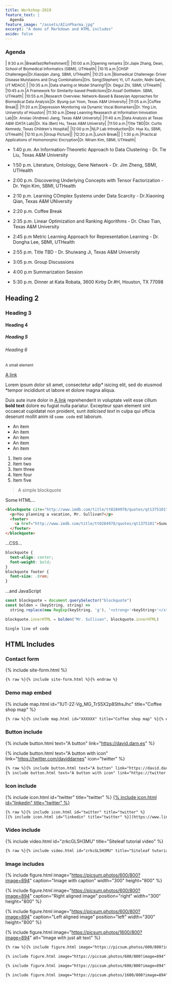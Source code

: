 ```yaml
---
title: Workshop-2019
feature_text: |
  Agenda
feature_image: "/assets/AIinPharma.jpg"
excerpt: "A demo of Markdown and HTML includes"
aside: false
---
```


### Agenda
|<small> 9:30 a.m.</small>|<small>Breakfast/Refreshment</small>||
|<small>10:00 a.m.</small>|<small>Opening remarks </small>|<small>Dr.Jiajie Zhang, Dean, School of Biomedical Informatics (SBMI), UTHealth</small>|
|<small>10:15 a.m.</small>|<small>CHSP Challeneges</small>|<small>Dr.Xiaoqian JIang, SBMI, UTHealth</small>|
|<small>10:25 a.m.</small>|<small>Biomedical Challenege: Driver Disease Mutstaions and Drug Combinations</small>|<small>Drs. Song(Stephen) Yi, UT Austin; Nidhi Sahni, UT MDACC </small>|
|<small>10:35 a.m.</small>|<small>Data sharing or Model Sharing?</small>|<small>Dr. Degui Zhi, SBMI, UTHealth</small>|
|<small>10:45 a.m.</small>|<small>A Framework for Similarity-based Predictions</small>|<small>Dr.Assaf Gottliebm. SBMI, UTHealth</small>|
|<small>10:55 a.m.</small>|<small>Research Overview: Network-Based & Baseyian Approaches for Biomedical Data Analysis</small>|<small>Dr. Byung-jun Yoon, Texas A&M University</small>|
|<small>11:05 a.m.</small>|<small>Coffee Break</small>|<small></small>|
|<small>11:20 a.m.</small>|<small>Depression Monitoring via Dynamic Vocal Biomarkers</small>|<small>Dr. Ying Lin, University of Houston</small>|
|<small>11:30 a.m.</small>|<small>Deep Leanring Reasearch at Information Innvoation Lab</small>|<small>Dr. Anxiao (Andrew) Jiang, Texas A&M University</small>|
|<small>11:40 a.m.</small>|<small>Data Analysis at Texas A&M (DATA Lab)</small>|<small>Dr. Xia (Ben) Hu, Texas A&M University</small>|
|<small>11:50 a.m.</small>|<small>Title TBD</small>|<small>Dr. Curtis Kennedy, Texas Children's Hospital</small>|
|<small>12:00 p.m.</small>|<small>NLP Lab Introduction</small>|<small>Dr. Hua Xu, SBMI, UTHealth</small>| 
|<small>12:10 p.m.</small>|<small>Group Picture</small>|<small></small>|
|<small>12:20 p.m.</small>|<small>Lunch Break</small>|<small></small>|
|<small> 1:30 p.m.</small>|<small>Practical Applications of Homomorphic Encryption</small>|<small>Dr. Miram Kim, SBMI, UTHealth</small>|

* 1:40 p.m. An Information-Theoretic Approach to Data Clustering - Dr. Tie Liu, Texas A&M University
* 1:50 p.m. Literature, Ontology, Gene Network - Dr. Jim Zheng, SBMI, UTHealth
* 2:00 p.m. Discovering Underlying Concepts with Tensor Factorization - Dr. Yejin Kim, SBMI, UTHealth
* 2:10 p.m. Learning COmplex Systems under Data Scarcity - Dr.Xiaoning Qian, Texas A&M UNiversity
* 2:20 p.m. Coffee Break
* 2:35 p.m. Linear Optimization and Ranking Algorithms - Dr. Chao Tian, Texas A&M University
* 2:45 p.m  Metric Learning Approach for Representation Learning - Dr. Dongha Lee, SBMI, UTHealth
* 2:55 p.m. Title TBD - Dr. Shuiwang Ji, Texas A&M University

*  3:05 p.m. Group Discussions

*  4:00 p.m  Summarization Session

*  5:30 p.m. Dinner at Kata Robata, 3600 Kirby Dr.#H, Houston, TX 77098 

## Heading 2

### Heading 3

#### Heading 4

##### Heading 5

###### Heading 6

<small>A small element</small>

[A link](https://david.darn.es "A link")

Lorem ipsum dolor sit amet, consectetur adip* isicing elit, sed do eiusmod *tempor incididunt ut labore et dolore magna aliqua.

Duis aute irure dolor in [A link](https://david.darn.es "A link") reprehenderit in voluptate velit esse cillum **bold text** dolore eu fugiat nulla pariatur. Excepteur span element sint occaecat cupidatat non proident, sunt _italicised text_ in culpa qui officia deserunt mollit anim id `some code` est laborum.

* An item
* An item
* An item
* An item
* An item

1. Item one
2. Item two
3. Item three
4. Item four
5. Item five

> A simple blockquote

Some HTML...

``` html
<blockquote cite="http://www.imdb.com/title/tt0284978/quotes/qt1375101">
  <p>You planning a vacation, Mr. Sullivan?</p>
  <footer>
    <a href="http://www.imdb.com/title/tt0284978/quotes/qt1375101">Sunways Security Guard</a>
  </footer>
</blockquote>
```

...CSS...

``` css
blockquote {
  text-align: center;
  font-weight: bold;
}
blockquote footer {
  font-size: .8rem;
}
```

...and JavaScript

``` js
const blockquote = document.querySelector("blockquote")
const bolden = (keyString, string) =>
  string.replace(new RegExp(keyString, 'g'), '<strong>'+keyString+'</strong>')

blockquote.innerHTML = bolden("Mr. Sullivan", blockquote.innerHTML)
```

`Single line of code`

## HTML Includes

### Contact form

{% include site-form.html %}

``` html
{% raw %}{% include site-form.html %}{% endraw %}
```

### Demo map embed

{% include map.html id="1UT-2Z-Vg_MG_TrS5X2p8SthsJhc" title="Coffee shop map" %}

``` html
{% raw %}{% include map.html id="XXXXXX" title="Coffee shop map" %}{% endraw %}
```

### Button include

{% include button.html text="A button" link="https://david.darn.es" %}

{% include button.html text="A button with icon" link="https://twitter.com/daviddarnes" icon="twitter" %}

``` html
{% raw %}{% include button.html text="A button" link="https://david.darn.es" %}
{% include button.html text="A button with icon" link="https://twitter.com/daviddarnes" icon="twitter" %}{% endraw %}
```

### Icon include

{% include icon.html id="twitter" title="twitter" %} [{% include icon.html id="linkedin" title="twitter" %}](https://www.linkedin.com/in/daviddarnes)

``` html
{% raw %}{% include icon.html id="twitter" title="twitter" %}
[{% include icon.html id="linkedin" title="twitter" %}](https://www.linkedin.com/in/daviddarnes){% endraw %}
```

### Video include

{% include video.html id="zrkcGL5H3MU" title="Siteleaf tutorial video" %}

``` html
{% raw %}{% include video.html id="zrkcGL5H3MU" title="Siteleaf tutorial video" %}{% endraw %}
```


### Image includes

{% include figure.html image="https://picsum.photos/600/800?image=894" caption="Image with caption" width="300" height="800" %}

{% include figure.html image="https://picsum.photos/600/800?image=894" caption="Right aligned image" position="right" width="300" height="800" %}

{% include figure.html image="https://picsum.photos/600/800?image=894" caption="Left aligned image" position="left" width="300" height="800" %}

{% include figure.html image="https://picsum.photos/1600/800?image=894" alt="Image with just alt text" %}

``` html
{% raw %}{% include figure.html image="https://picsum.photos/600/800?image=894" caption="Image with caption" width="300" height="800" %}

{% include figure.html image="https://picsum.photos/600/800?image=894" caption="Right aligned image" position="right" width="300" height="800" %}

{% include figure.html image="https://picsum.photos/600/800?image=894" caption="Left aligned image" position="left" width="300" height="800" %}

{% include figure.html image="https://picsum.photos/1600/800?image=894" alt="Image with just alt text" %}{% endraw %}
```
